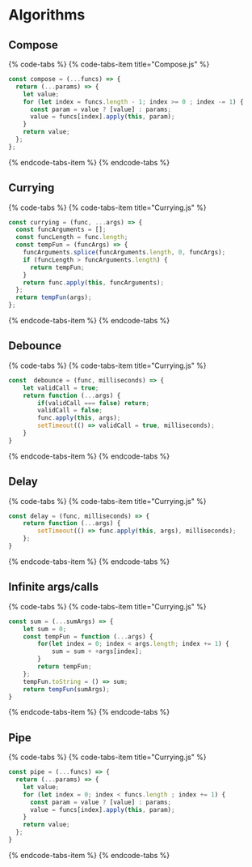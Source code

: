 # Algorithms

## Compose

{% code-tabs %}
{% code-tabs-item title="Compose.js" %}
```javascript
const compose = (...funcs) => {
  return (...params) => {
    let value;
    for (let index = funcs.length - 1; index >= 0 ; index -= 1) {
      const param = value ? [value] : params;
      value = funcs[index].apply(this, param);
    }
    return value;
  };
};
```
{% endcode-tabs-item %}
{% endcode-tabs %}

## Currying

{% code-tabs %}
{% code-tabs-item title="Currying.js" %}
```javascript
const currying = (func, ...args) => {
  const funcArguments = [];
  const funcLength = func.length;
  const tempFun = (funcArgs) => {
    funcArguments.splice(funcArguments.length, 0, funcArgs);
    if (funcLength > funcArguments.length) {
      return tempFun;
    }
    return func.apply(this, funcArguments);
  };
  return tempFun(args);
};
```
{% endcode-tabs-item %}
{% endcode-tabs %}

## Debounce

{% code-tabs %}
{% code-tabs-item title="Currying.js" %}
```javascript
const  debounce = (func, milliseconds) => {
    let validCall = true;
    return function (...args) {
        if(validCall === false) return;
        validCall = false;
        func.apply(this, args);
        setTimeout(() => validCall = true, milliseconds);
    }
}
```
{% endcode-tabs-item %}
{% endcode-tabs %}

## Delay

{% code-tabs %}
{% code-tabs-item title="Currying.js" %}
```javascript
const delay = (func, milliseconds) => {
    return function (...args) {
        setTimeout(() => func.apply(this, args), milliseconds);
    };
}
```
{% endcode-tabs-item %}
{% endcode-tabs %}

## Infinite args/calls

{% code-tabs %}
{% code-tabs-item title="Currying.js" %}
```javascript
const sum = (...sumArgs) => {
    let sum = 0;
    const tempFun = function (...args) {
        for(let index = 0; index < args.length; index += 1) {
            sum = sum + +args[index];
        }
        return tempFun;
    };
    tempFun.toString = () => sum;
    return tempFun(sumArgs);
}
```
{% endcode-tabs-item %}
{% endcode-tabs %}

## Pipe

{% code-tabs %}
{% code-tabs-item title="Currying.js" %}
```javascript
const pipe = (...funcs) => {
  return (...params) => {
    let value;
    for (let index = 0; index < funcs.length ; index += 1) {
      const param = value ? [value] : params;
      value = funcs[index].apply(this, param);
    }
    return value;
  };
}
```
{% endcode-tabs-item %}
{% endcode-tabs %}

